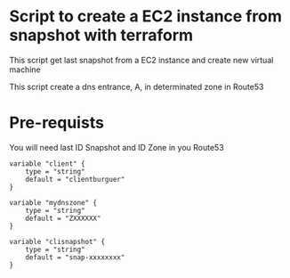 # Script to create a EC2 instance from snapshot with terraform

This script get last snapshot from a EC2 instance and create new virtual machine

This script create a dns entrance, A, in determinated zone in Route53

# Pre-requists

You will need last ID Snapshot and ID Zone in you Route53

```
variable "client" {
    type = "string"
    default = "clientburguer"
}

variable "mydnszone" {
    type = "string"
    default = "ZXXXXXX"
}

variable "clisnapshot" {
    type = "string"
    default = "snap-xxxxxxxx"
}
```

